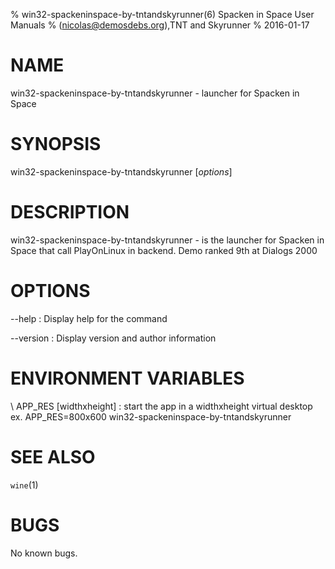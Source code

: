 % win32-spackeninspace-by-tntandskyrunner(6) Spacken in Space User Manuals
%  (nicolas@demosdebs.org),TNT and Skyrunner
% 2016-01-17

# NAME
win32-spackeninspace-by-tntandskyrunner - launcher for Spacken in Space

# SYNOPSIS
win32-spackeninspace-by-tntandskyrunner [*options*]

# DESCRIPTION
win32-spackeninspace-by-tntandskyrunner - is the launcher for Spacken in Space that call PlayOnLinux in backend.
Demo ranked 9th at Dialogs 2000

# OPTIONS
\--help
:   Display help for the command

\--version
:   Display version and author information

# ENVIRONMENT VARIABLES
\ APP_RES [widthxheight]
:	start the app in a widthxheight virtual desktop  
	ex. APP_RES=800x600 win32-spackeninspace-by-tntandskyrunner

# SEE ALSO
`wine`(1)

# BUGS
No known bugs.
